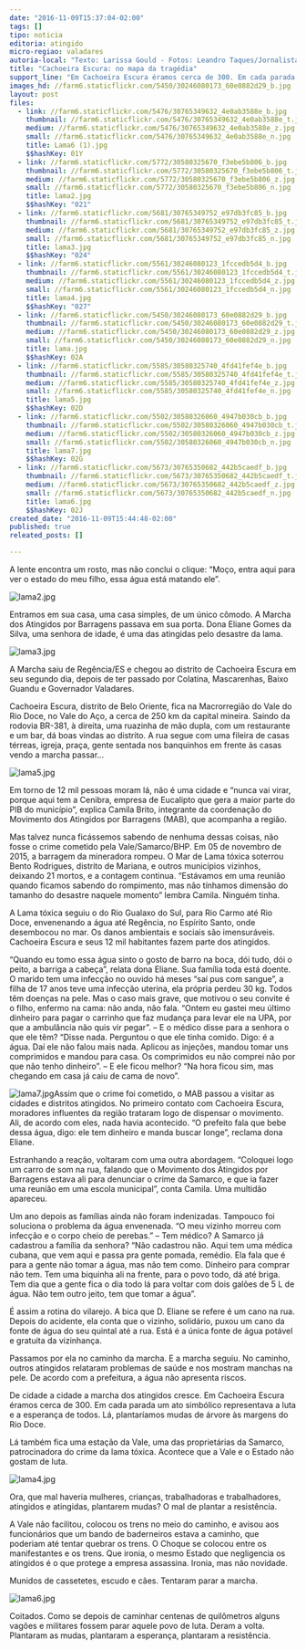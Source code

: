 ```yaml
---
date: "2016-11-09T15:37:04-02:00"
tags: []
tipo: noticia
editoria: atingido
micro-regiao: valadares
autoria-local: "Texto: Larissa Gould - Fotos: Leandro Taques/Jornalistas Livres"
title: "Cachoeira Escura: no mapa da tragédia"
support_line: "Em Cachoeira Escura éramos cerca de 300. Em cada parada um ato simbólico representava a luta e a esperança de todos. Lá, plantaríamos mudas de árvore às margens do Rio Doce."
images_hd: //farm6.staticflickr.com/5450/30246080173_60e0882d29_b.jpg
layout: post
files:
  - link: //farm6.staticflickr.com/5476/30765349632_4e0ab3588e_b.jpg
    thumbnail: //farm6.staticflickr.com/5476/30765349632_4e0ab3588e_t.jpg
    medium: //farm6.staticflickr.com/5476/30765349632_4e0ab3588e_z.jpg
    small: //farm6.staticflickr.com/5476/30765349632_4e0ab3588e_n.jpg
    title: Lama6 (1).jpg
    $$hashKey: 01Y
  - link: //farm6.staticflickr.com/5772/30580325670_f3ebe5b806_b.jpg
    thumbnail: //farm6.staticflickr.com/5772/30580325670_f3ebe5b806_t.jpg
    medium: //farm6.staticflickr.com/5772/30580325670_f3ebe5b806_z.jpg
    small: //farm6.staticflickr.com/5772/30580325670_f3ebe5b806_n.jpg
    title: lama2.jpg
    $$hashKey: "021"
  - link: //farm6.staticflickr.com/5681/30765349752_e97db3fc85_b.jpg
    thumbnail: //farm6.staticflickr.com/5681/30765349752_e97db3fc85_t.jpg
    medium: //farm6.staticflickr.com/5681/30765349752_e97db3fc85_z.jpg
    small: //farm6.staticflickr.com/5681/30765349752_e97db3fc85_n.jpg
    title: lama3.jpg
    $$hashKey: "024"
  - link: //farm6.staticflickr.com/5561/30246080123_1fccedb5d4_b.jpg
    thumbnail: //farm6.staticflickr.com/5561/30246080123_1fccedb5d4_t.jpg
    medium: //farm6.staticflickr.com/5561/30246080123_1fccedb5d4_z.jpg
    small: //farm6.staticflickr.com/5561/30246080123_1fccedb5d4_n.jpg
    title: lama4.jpg
    $$hashKey: "027"
  - link: //farm6.staticflickr.com/5450/30246080173_60e0882d29_b.jpg
    thumbnail: //farm6.staticflickr.com/5450/30246080173_60e0882d29_t.jpg
    medium: //farm6.staticflickr.com/5450/30246080173_60e0882d29_z.jpg
    small: //farm6.staticflickr.com/5450/30246080173_60e0882d29_n.jpg
    title: lama.jpg
    $$hashKey: 02A
  - link: //farm6.staticflickr.com/5585/30580325740_4fd41fef4e_b.jpg
    thumbnail: //farm6.staticflickr.com/5585/30580325740_4fd41fef4e_t.jpg
    medium: //farm6.staticflickr.com/5585/30580325740_4fd41fef4e_z.jpg
    small: //farm6.staticflickr.com/5585/30580325740_4fd41fef4e_n.jpg
    title: lama5.jpg
    $$hashKey: 02D
  - link: //farm6.staticflickr.com/5502/30580326060_4947b030cb_b.jpg
    thumbnail: //farm6.staticflickr.com/5502/30580326060_4947b030cb_t.jpg
    medium: //farm6.staticflickr.com/5502/30580326060_4947b030cb_z.jpg
    small: //farm6.staticflickr.com/5502/30580326060_4947b030cb_n.jpg
    title: lama7.jpg
    $$hashKey: 02G
  - link: //farm6.staticflickr.com/5673/30765350682_442b5caedf_b.jpg
    thumbnail: //farm6.staticflickr.com/5673/30765350682_442b5caedf_t.jpg
    medium: //farm6.staticflickr.com/5673/30765350682_442b5caedf_z.jpg
    small: //farm6.staticflickr.com/5673/30765350682_442b5caedf_n.jpg
    title: lama6.jpg
    $$hashKey: 02J
created_date: "2016-11-09T15:44:48-02:00"
published: true
releated_posts: []

---
```

<p>A lente encontra um rosto, mas n&atilde;o conclui o clique: &ldquo;Mo&ccedil;o, entra aqui para ver o estado do meu filho, essa &aacute;gua est&aacute; matando ele&rdquo;.</p>

<p><img alt="lama2.jpg" src="//farm6.staticflickr.com/5772/30580325670_f3ebe5b806_b.jpg" /></p>

<p>Entramos em sua casa, uma casa simples, de um &uacute;nico c&ocirc;modo. A Marcha dos Atingidos por Barragens passava em sua porta. Dona Eliane Gomes da Silva, uma senhora de idade, &eacute; uma das atingidas pelo desastre da lama.</p>

<p><img alt="lama3.jpg" src="//farm6.staticflickr.com/5681/30765349752_e97db3fc85_b.jpg" /></p>

<p>A Marcha saiu de Reg&ecirc;ncia/ES e chegou ao distrito de Cachoeira Escura em seu segundo dia, depois de ter passado por Colatina, Mascarenhas, Baixo Guandu e Governador Valadares.</p>

<p>Cachoeira Escura, distrito de Belo Oriente, fica na Macrorregi&atilde;o do Vale do Rio Doce, no Vale do A&ccedil;o, a cerca de 250 km da capital mineira. Saindo da rodovia BR-381, &agrave; direita, uma ruazinha de m&atilde;o dupla, com um restaurante e um bar, d&aacute; boas vindas ao distrito. A rua segue com uma fileira de casas t&eacute;rreas, igreja, pra&ccedil;a, gente sentada nos banquinhos em frente &agrave;s casas vendo a marcha passar...</p>

<p><img alt="lama5.jpg" src="//farm6.staticflickr.com/5585/30580325740_4fd41fef4e_b.jpg" /></p>

<p>Em torno de 12 mil pessoas moram l&aacute;, n&atilde;o &eacute; uma cidade e &ldquo;nunca vai virar, porque aqui tem a Cenibra, empresa de Eucalipto que gera a maior parte do PIB do munic&iacute;pio&rdquo;, explica Camila Brito, integrante da coordena&ccedil;&atilde;o do Movimento dos Atingidos por Barragens (MAB), que acompanha a regi&atilde;o.</p>

<p>Mas talvez nunca fic&aacute;ssemos sabendo de nenhuma dessas coisas, n&atilde;o fosse o crime cometido pela Vale/Samarco/BHP. Em 05 de novembro de 2015, a barragem da mineradora rompeu. O Mar de Lama t&oacute;xica soterrou Bento Rodrigues, distrito de Mariana, e outros munic&iacute;pios vizinhos, deixando 21 mortos, e a contagem continua. &ldquo;Est&aacute;vamos em uma reuni&atilde;o quando ficamos sabendo do rompimento, mas n&atilde;o t&iacute;nhamos dimens&atilde;o do tamanho do desastre naquele momento&rdquo; lembra Camila. Ningu&eacute;m tinha.</p>

<p>A Lama t&oacute;xica seguiu o do Rio Gualaxo do Sul, para Rio Carmo at&eacute; Rio Doce, envenenando a &aacute;gua at&eacute; Reg&ecirc;ncia, no Esp&iacute;rito Santo, onde desembocou no mar. Os danos ambientais e sociais s&atilde;o imensur&aacute;veis. Cachoeira Escura e seus 12 mil habitantes fazem parte dos atingidos.</p>

<p>&ldquo;Quando eu tomo essa &aacute;gua sinto o gosto de barro na boca, d&oacute;i tudo, d&oacute;i o peito, a barriga a cabe&ccedil;a&rdquo;, relata dona Eliane. Sua fam&iacute;lia toda est&aacute; doente. O marido tem uma infec&ccedil;&atilde;o no ouvido h&aacute; meses &ldquo;sa&iacute; pus com sangue&rdquo;, a filha de 17 anos teve uma infec&ccedil;&atilde;o uterina, ela pr&oacute;pria perdeu 30 kg. Todos t&ecirc;m doen&ccedil;as na pele. Mas o caso mais grave, que motivou o seu convite &eacute; o filho, enfermo na cama: n&atilde;o anda, n&atilde;o fala. &ldquo;Ontem eu gastei meu &uacute;ltimo dinheiro para pagar o carrinho que faz mudan&ccedil;a para levar ele na UPA, por que a ambul&acirc;ncia n&atilde;o quis vir pegar&rdquo;. &ndash; E o m&eacute;dico disse para a senhora o que ele t&ecirc;m? &ldquo;Disse nada. Perguntou o que ele tinha comido. Digo: &eacute; a &aacute;gua. Da&iacute; ele n&atilde;o falou mais nada. Aplicou as inje&ccedil;&otilde;es, mandou tomar uns comprimidos e mandou para casa. Os comprimidos eu n&atilde;o comprei n&atilde;o por que n&atilde;o tenho dinheiro&rdquo;. &ndash; E ele ficou melhor? &ldquo;Na hora ficou sim, mas chegando em casa j&aacute; caiu de cama de novo&rdquo;.</p>

<p><img alt="lama7.jpg" src="//farm6.staticflickr.com/5502/30580326060_4947b030cb_b.jpg" />Assim que o crime foi cometido, o MAB passou a visitar as cidades e distritos atingidos. No primeiro contato com Cachoeira Escura, moradores influentes da regi&atilde;o trataram logo de dispensar o movimento. Ali, de acordo com eles, nada havia acontecido. &ldquo;O prefeito fala que bebe dessa &aacute;gua, digo: ele tem dinheiro e manda buscar longe&rdquo;, reclama dona Eliane.</p>

<p>Estranhando a rea&ccedil;&atilde;o, voltaram com uma outra abordagem. &ldquo;Coloquei logo um carro de som na rua, falando que o Movimento dos Atingidos por Barragens estava ali para denunciar o crime da Samarco, e que ia fazer uma reuni&atilde;o em uma escola municipal&rdquo;, conta Camila. Uma multid&atilde;o apareceu.</p>

<p>Um ano depois as fam&iacute;lias ainda n&atilde;o foram indenizadas. Tampouco foi soluciona o problema da &aacute;gua envenenada. &ldquo;O meu vizinho morreu com infec&ccedil;&atilde;o e o corpo cheio de perebas.&rdquo; &ndash; Tem m&eacute;dico? A Samarco j&aacute; cadastrou a fam&iacute;lia da senhora? &ldquo;N&atilde;o cadastrou n&atilde;o. Aqui tem uma m&eacute;dica cubana, que vem aqui e passa pra gente pomada, rem&eacute;dio. Ela fala que &eacute; para a gente n&atilde;o tomar a &aacute;gua, mas n&atilde;o tem como. Dinheiro para comprar n&atilde;o tem. Tem uma biquinha ali na frente, para o povo todo, d&aacute; at&eacute; briga. Tem dia que a gente fica o dia todo l&aacute; para voltar com dois gal&otilde;es de 5 L de &aacute;gua. N&atilde;o tem outro jeito, tem que tomar a &aacute;gua&rdquo;.</p>

<p>&Eacute; assim a rotina do vilarejo. A bica que D. Eliane se refere &eacute; um cano na rua. Depois do acidente, ela conta que o vizinho, solid&aacute;rio, puxou um cano da fonte de &aacute;gua do seu quintal at&eacute; a rua. Est&aacute; &eacute; a &uacute;nica fonte de &aacute;gua pot&aacute;vel e gratuita da vizinhan&ccedil;a.</p>

<p>Passamos por ela no caminho da marcha. E a marcha seguiu. No caminho, outros atingidos relataram problemas de sa&uacute;de e nos mostram manchas na pele. De acordo com a prefeitura, a &aacute;gua n&atilde;o apresenta riscos.</p>

<p>De cidade a cidade a marcha dos atingidos cresce. Em Cachoeira Escura &eacute;ramos cerca de 300. Em cada parada um ato simb&oacute;lico representava a luta e a esperan&ccedil;a de todos. L&aacute;, plantar&iacute;amos mudas de &aacute;rvore &agrave;s margens do Rio Doce.</p>

<p>L&aacute; tamb&eacute;m fica uma esta&ccedil;&atilde;o da Vale, uma das propriet&aacute;rias da Samarco, patrocinadora do crime da lama t&oacute;xica. Acontece que a Vale e o Estado n&atilde;o gostam de luta.</p>

<p><img alt="lama4.jpg" src="//farm6.staticflickr.com/5561/30246080123_1fccedb5d4_b.jpg" /></p>

<p>Ora, que mal haveria mulheres, crian&ccedil;as, trabalhadoras e trabalhadores, atingidos e atingidas, plantarem mudas? O mal de plantar a resist&ecirc;ncia.</p>

<p>A Vale n&atilde;o facilitou, colocou os trens no meio do caminho, e avisou aos funcion&aacute;rios que um bando de baderneiros estava a caminho, que poderiam at&eacute; tentar quebrar os trens. O Choque se colocou entre os manifestantes e os trens. Que ironia, o mesmo Estado que negligencia os atingidos &eacute; o que protege a empresa assassina. Ironia, mas n&atilde;o novidade.</p>

<p>Munidos de cassetetes, escudo e c&atilde;es. Tentaram parar a marcha.</p>

<p><img alt="lama6.jpg" src="//farm6.staticflickr.com/5673/30765350682_442b5caedf_b.jpg" /></p>

<p>Coitados. Como se depois de caminhar centenas de quil&ocirc;metros alguns vag&otilde;es e militares fossem parar aquele povo de luta. Deram a volta. Plantaram as mudas, plantaram a esperan&ccedil;a, plantaram a resist&ecirc;ncia.&nbsp; &nbsp; &nbsp;</p>
